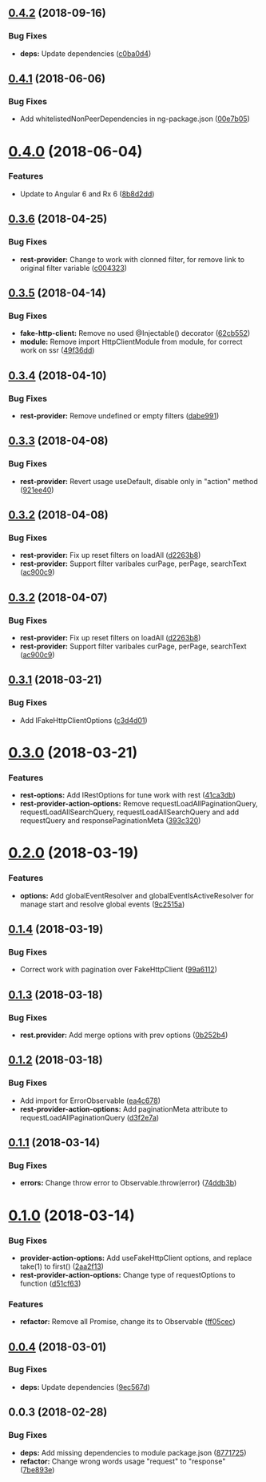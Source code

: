<a name="0.4.2"></a>
## [0.4.2](https://github.com/EndyKaufman/ngx-repository/compare/0.4.1...0.4.2) (2018-09-16)


### Bug Fixes

* **deps:** Update dependencies ([c0ba0d4](https://github.com/EndyKaufman/ngx-repository/commit/c0ba0d4))



<a name="0.4.1"></a>
## [0.4.1](https://github.com/EndyKaufman/ngx-repository/compare/0.4.0...0.4.1) (2018-06-06)


### Bug Fixes

* Add whitelistedNonPeerDependencies in ng-package.json ([00e7b05](https://github.com/EndyKaufman/ngx-repository/commit/00e7b05))



<a name="0.4.0"></a>
# [0.4.0](https://github.com/EndyKaufman/ngx-repository/compare/0.3.6...0.4.0) (2018-06-04)


### Features

* Update to Angular 6 and Rx 6 ([8b8d2dd](https://github.com/EndyKaufman/ngx-repository/commit/8b8d2dd))



<a name="0.3.6"></a>
## [0.3.6](https://github.com/EndyKaufman/ngx-repository/compare/0.3.5...0.3.6) (2018-04-25)


### Bug Fixes

* **rest-provider:** Change to work with clonned filter, for remove link to original filter variable ([c004323](https://github.com/EndyKaufman/ngx-repository/commit/c004323))



<a name="0.3.5"></a>
## [0.3.5](https://github.com/EndyKaufman/ngx-repository/compare/0.3.4...0.3.5) (2018-04-14)


### Bug Fixes

* **fake-http-client:** Remove no used @Injectable() decorator ([62cb552](https://github.com/EndyKaufman/ngx-repository/commit/62cb552))
* **module:** Remove import HttpClientModule from module, for correct work on ssr ([49f36dd](https://github.com/EndyKaufman/ngx-repository/commit/49f36dd))



<a name="0.3.4"></a>
## [0.3.4](https://github.com/EndyKaufman/ngx-repository/compare/0.3.3...0.3.4) (2018-04-10)


### Bug Fixes

* **rest-provider:** Remove undefined or empty filters ([dabe991](https://github.com/EndyKaufman/ngx-repository/commit/dabe991))



<a name="0.3.3"></a>
## [0.3.3](https://github.com/EndyKaufman/ngx-repository/compare/0.3.2...0.3.3) (2018-04-08)


### Bug Fixes

* **rest-provider:** Revert usage useDefault, disable only in "action" method ([921ee40](https://github.com/EndyKaufman/ngx-repository/commit/921ee40))



<a name="0.3.2"></a>
## [0.3.2](https://github.com/EndyKaufman/ngx-repository/compare/0.3.1...0.3.2) (2018-04-08)


### Bug Fixes

* **rest-provider:** Fix up reset filters on loadAll ([d2263b8](https://github.com/EndyKaufman/ngx-repository/commit/d2263b8))
* **rest-provider:** Support filter varibales curPage, perPage, searchText ([ac900c9](https://github.com/EndyKaufman/ngx-repository/commit/ac900c9))



<a name="0.3.2"></a>
## [0.3.2](https://github.com/EndyKaufman/ngx-repository/compare/0.3.1...0.3.2) (2018-04-07)


### Bug Fixes

* **rest-provider:** Fix up reset filters on loadAll ([d2263b8](https://github.com/EndyKaufman/ngx-repository/commit/d2263b8))
* **rest-provider:** Support filter varibales curPage, perPage, searchText ([ac900c9](https://github.com/EndyKaufman/ngx-repository/commit/ac900c9))



<a name="0.3.1"></a>
## [0.3.1](https://github.com/EndyKaufman/ngx-repository/compare/0.3.0...0.3.1) (2018-03-21)


### Bug Fixes

* Add IFakeHttpClientOptions ([c3d4d01](https://github.com/EndyKaufman/ngx-repository/commit/c3d4d01))



<a name="0.3.0"></a>
# [0.3.0](https://github.com/EndyKaufman/ngx-repository/compare/0.2.0...0.3.0) (2018-03-21)


### Features

* **rest-options:** Add IRestOptions for tune work with rest ([41ca3db](https://github.com/EndyKaufman/ngx-repository/commit/41ca3db))
* **rest-provider-action-options:** Remove requestLoadAllPaginationQuery, requestLoadAllSearchQuery, requestLoadAllSearchQuery and add requestQuery and responsePaginationMeta ([393c320](https://github.com/EndyKaufman/ngx-repository/commit/393c320))



<a name="0.2.0"></a>
# [0.2.0](https://github.com/EndyKaufman/ngx-repository/compare/0.1.4...0.2.0) (2018-03-19)


### Features

* **options:** Add globalEventResolver and globalEventIsActiveResolver for manage start and resolve global events ([9c2515a](https://github.com/EndyKaufman/ngx-repository/commit/9c2515a))



<a name="0.1.4"></a>
## [0.1.4](https://github.com/EndyKaufman/ngx-repository/compare/0.1.3...0.1.4) (2018-03-19)


### Bug Fixes

* Correct work with pagination over FakeHttpClient ([99a6112](https://github.com/EndyKaufman/ngx-repository/commit/99a6112))



<a name="0.1.3"></a>
## [0.1.3](https://github.com/EndyKaufman/ngx-repository/compare/0.1.2...0.1.3) (2018-03-18)


### Bug Fixes

* **rest.provider:** Add merge options with prev options ([0b252b4](https://github.com/EndyKaufman/ngx-repository/commit/0b252b4))



<a name="0.1.2"></a>
## [0.1.2](https://github.com/EndyKaufman/ngx-repository/compare/0.1.1...0.1.2) (2018-03-18)


### Bug Fixes

* Add import for ErrorObservable ([ea4c678](https://github.com/EndyKaufman/ngx-repository/commit/ea4c678))
* **rest-provider-action-options:** Add paginationMeta attribute to requestLoadAllPaginationQuery ([d3f2e7a](https://github.com/EndyKaufman/ngx-repository/commit/d3f2e7a))



<a name="0.1.1"></a>
## [0.1.1](https://github.com/EndyKaufman/ngx-repository/compare/0.1.0...0.1.1) (2018-03-14)


### Bug Fixes

* **errors:** Change throw error to Observable.throw(error) ([74ddb3b](https://github.com/EndyKaufman/ngx-repository/commit/74ddb3b))



<a name="0.1.0"></a>
# [0.1.0](https://github.com/EndyKaufman/ngx-repository/compare/0.0.4...0.1.0) (2018-03-14)


### Bug Fixes

* **provider-action-options:** Add useFakeHttpClient options, and replace take(1) to first() ([2aa2f13](https://github.com/EndyKaufman/ngx-repository/commit/2aa2f13))
* **rest-provider-action-options:** Change type of requestOptions to function ([d51cf63](https://github.com/EndyKaufman/ngx-repository/commit/d51cf63))


### Features

* **refactor:** Remove all Promise, change its to Observable ([ff05cec](https://github.com/EndyKaufman/ngx-repository/commit/ff05cec))



<a name="0.0.4"></a>
## [0.0.4](https://github.com/EndyKaufman/ngx-repository/compare/0.0.3...0.0.4) (2018-03-01)


### Bug Fixes

* **deps:** Update dependencies ([9ec567d](https://github.com/EndyKaufman/ngx-repository/commit/9ec567d))



<a name="0.0.3"></a>
## 0.0.3 (2018-02-28)


### Bug Fixes

* **deps:** Add missing dependencies to module package.json ([8771725](https://github.com/EndyKaufman/ngx-repository/commit/8771725))
* **refactor:** Change wrong words usage "request" to "response" ([7be893e](https://github.com/EndyKaufman/ngx-repository/commit/7be893e))




